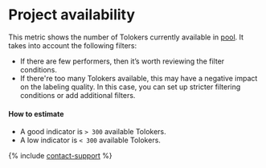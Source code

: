 # Project availability

This metric shows the number of Tolokers currently available in [pool](../../../glossary.md#pool-ru). It takes into account the following filters:

- If there are few performers, then it’s worth reviewing the filter conditions.
- If there're too many Tolokers available, this may have a negative impact on the labeling quality. In this case, you can set up stricter filtering conditions or add additional filters.

#### How to estimate

- A good indicator is `> 300` available Tolokers.
- A low indicator is `< 300` available Tolokers.

{% include [contact-support](../../_includes/contact-support-help.md) %}